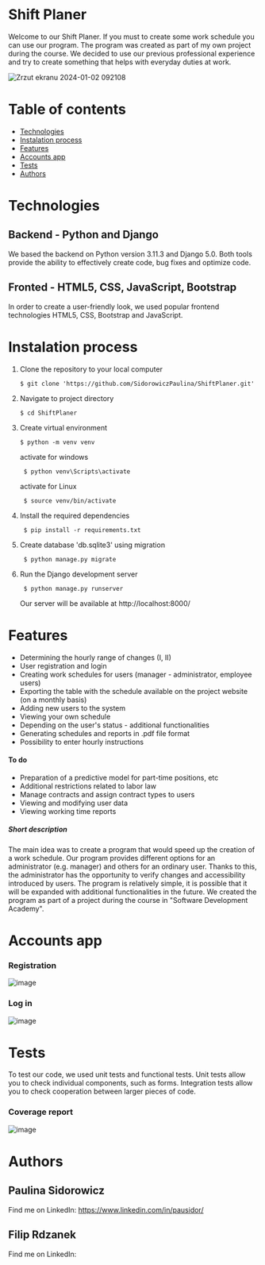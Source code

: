 # Shift Planer 

Welcome to our Shift Planer. If you must to create some work schedule you can use our program. The program was created as part of my own project during the course. We decided to use our previous professional experience and try to create something that helps with everyday duties at work.

![Zrzut ekranu 2024-01-02 092108](https://github.com/SidorowiczPaulina/ShiftPlaner/assets/138161293/dc31895e-13c3-4ce1-b996-c6267f362a5c)

# Table of contents

* [Technologies](#Technologies)
* [Instalation process](#Instalation-process)
* [Features](#Features)
* [Accounts app](#Accounts-app)
* [Tests](#Tests)
* [Authors](#Authors)


# Technologies

## Backend - Python and Django
We based the backend on Python version 3.11.3 and Django 5.0. Both tools provide the ability to effectively create code, bug fixes and optimize code.

## Fronted - HTML5, CSS, JavaScript, Bootstrap
In order to create a user-friendly look, we used popular frontend technologies HTML5, CSS, Bootstrap and JavaScript.

# Instalation process

1. Clone the repository to your local computer

       $ git clone 'https://github.com/SidorowiczPaulina/ShiftPlaner.git'


2. Navigate to project directory

       $ cd ShiftPlaner


3. Create virtual environment

       $ python -m venv venv

      activate for windows
        
        $ python venv\Scripts\activate

      activate for Linux

        $ source venv/bin/activate
     

5. Install the required dependencies

        $ pip install -r requirements.txt

6. Create database 'db.sqlite3' using migration

        $ python manage.py migrate
   

7. Run the Django development server

        $ python manage.py runserver 

    Our server will be available at http://localhost:8000/



# Features
  * Determining the hourly range of changes (I, II)
  * User registration and login
  * Creating work schedules for users (manager - administrator, employee users)
  * Exporting the table with the schedule available on the project website (on a monthly basis)
  * Adding new users to the system
  * Viewing your own schedule
  * Depending on the user's status - additional functionalities
  * Generating schedules and reports in .pdf file format
  * Possibility to enter hourly instructions
    
 #### To do
  * Preparation of a predictive model for part-time positions, etc
  * Additional restrictions related to labor law
  * Manage contracts and assign contract types to users
  * Viewing and modifying user data
  * Viewing working time reports
 
##### Short description
The main idea was to create a program that would speed up the creation of a work schedule. Our program provides different options for an administrator (e.g. manager) and others for an ordinary user. Thanks to this, the administrator has the opportunity to verify changes and accessibility introduced by users. The program is relatively simple, it is possible that it will be expanded with additional functionalities in the future. We created the program as part of a project during the course in "Software Development Academy".

# Accounts app

### Registration

![image](https://github.com/SidorowiczPaulina/ShiftPlaner/assets/138161293/8a9db7af-a976-418f-adfe-55aeddbb918a)

### Log in

![image](https://github.com/SidorowiczPaulina/ShiftPlaner/assets/138161293/0135bac7-15ee-40fc-a464-a91c4cd3e250)


# Tests
To test our code, we used unit tests and functional tests. Unit tests allow you to check individual components, such as forms. Integration tests allow you to check cooperation between larger pieces of code.

### Coverage report

![image](https://github.com/SidorowiczPaulina/ShiftPlaner/assets/138161293/1b225683-2889-4067-91cf-6bcf99197b05)


# Authors

  ## Paulina Sidorowicz

  Find me on LinkedIn: https://www.linkedin.com/in/pausidor/

  ## Filip Rdzanek

  Find me on LinkedIn: 


   






